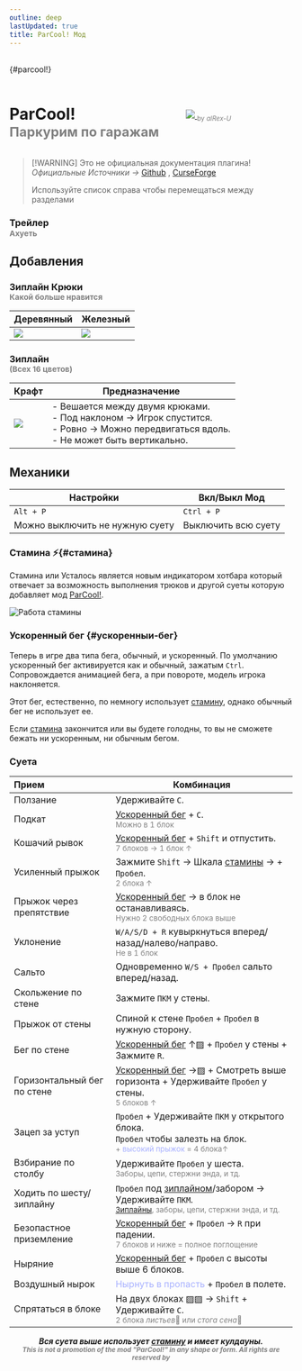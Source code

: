```yaml
---
outline: deep
lastUpdated: true
title: ParСool! Мод 
---
```


<Pill name="🏗️ ML Create 3" link="./" color="#868dcc"  /><br/>{#parcool!}

<!-- Заголовок + картинка  -->
<div style="display: flex; align-items: center;"> 
    <!-- Заголовок -->
  <div style="flex: 1; padding-right: 20px;">
    <h1> ParCool! <br/> <span style="color: gray;"><sup>Паркурим по гаражам</sup></span></h1>  
  </div>
    <!-- Картинка -->
  <div style="flex: 0 0 190px;">
    <a href="https://www.curseforge.com/minecraft/mc-mods/parcool" target="_blank"> <!-- Гиперссылка в отдельную вкладку -->
      <img  src="https://media.forgecdn.net/attachments/803/818/parcool-new-logo-mk.png" style="flex: 0 0;">
    </a>
    <a href="https://github.com/alRex-U" target="_blank" style="text-decoration: none;">
      <span style="color: gray;"><sub>by <i>alRex-U</i></sub></span>
    </a>
  </div>
</div> 

<!-- # ParCool <br/> <span style="color: gray;"><sup>Паркурим по гаражам</sup></span> -->

> [!WARNING] Это не официальная документация плагина! 
> *Официальные Источники ->* [Github](https://github.com/alRex-U/ParCool/blob/main/docs/parcool-guide-on-web-latest/Introduction.md) , [CurseForge](https://www.curseforge.com/minecraft/mc-mods/parcool)
>
> Используйте список справа чтобы перемещаться между разделами

### Трейлер<br/> <span style="color: gray;"><sup>Ахуеть</sup></span>
<Vid id="yd8yR_lIz_A" />

## Добавления
### Зиплайн Крюки<br/> <span style="color: gray;"><sup>Какой больше нравится</sup></span>
|Деревянный|Железный|
|-|-|
|![](/WIKI/ML-Create-3/ParCool/wooden_hook.png)|![](/WIKI/ML-Create-3/ParCool/iron_hook.png)|

### Зиплайн <br/> <span style="color: gray;"><sup>(Всех 16 цветов)</sup></span>
|Крафт|Предназначение|
|-|-|
|![](/WIKI/ML-Create-3/ParCool/zipline_rope.png)|- Вешается между двумя крюками. <br/> - Под наклоном -> Игрок спустится. <br/>- Ровно -> Можно передвигаться вдоль. <br/> - Не может быть вертикально.|
## Механики

|Настройки|Вкл/Выкл Мод|
|-|-|
|`Alt + P`|`Ctrl + P`|
|Можно выключить не нужную суету|Выключить всю суету|
### Стамина ⚡{#стамина}
Стамина или Усталось является новым индикатором хотбара который отвечает за возможность выполнения трюков и другой суеты которую добавляет мод [ParCool!](#parcool!).

![Работа стамины](/WIKI/ML-Create-3/ParCool/stamina_preview.gif)

### Ускоренный бег {#ускоренныи-бег}
Теперь в игре два типа бега, обычный, и ускоренный. По умолчанию ускоренный бег активируется как и обычный, зажатым `Ctrl`. Сопровождается анимацией бега, а при повороте, модель игрока наклоняется. 

Этот бег, естественно, по немногу использует [стамину](#стамина), однако обычный бег не использует ее.

Если [стамина](#стамина) закончится или вы будете голодны, то вы не сможете бежать ни ускоренным, ни обычным бегом. 


### Cуета 

|Прием|Комбинация|
|:-|-|
|Ползание | Удерживайте `C`. |
|Подкат | [Ускоренный бег](#ускоренныи-бег) + `C`.<br/><span style="color: gray;"><sup>Можно в 1 блок</sup></span>|
|Кошачий рывок | [Ускоренный бег](#ускоренныи-бег) + `Shift` и отпустить. <br/><span style="color: gray;"><sup>7 блоков -> 1 блок ↑</sup></span>|
|Усиленный прыжок | Зажмите `Shift` -> Шкала [стамины](#стамина) -> + `Пробел`. <br/><span style="color: gray;"><sup>2 блока ↑</sup></span>|
|Прыжок через препятствие | [Ускоренный бег](#ускоренныи-бег) -> в блок не останавливаясь. <br/><span style="color: gray;"><sup>Нужно 2 свободных блока выше</sup></span>|
|Уклонение |`W/A/S/D + R` кувыркнуться вперед/назад/налево/направо. <br/><span style="color: gray;"><sup>Не в 1 блок</sup></span>|
|Сальто | Одновременно `W/S + Пробел` сальто вперед/назад.|
|Скольжение по стене |Зажмите `ПКМ` у стены.|
|Прыжок от стены|Спиной к стене `Пробел` + `Пробел` в нужную сторону.|
|Бег по стене | [Ускоренный бег](#ускоренныи-бег) ↑▨ + `Пробел` у стены + Зажмите `R`.|
|Горизонтальный бег по стене| [Ускоренный бег](#ускоренныи-бег) ->▨ + Смотреть выше горизонта + Удерживайте `Пробел` у стены.<br/><span style="color: gray;"><sup>5 блоков ↑</sup></span>|
|Зацеп за уступ| `Пробел` + Удерживайте `ПКМ` у открытого блока. <br/>`Пробел` чтобы залезть на блок. <br/><span style="color: gray;"><sup>+ <span style="color: #a8b1ff;">высокий прыжок</span> = 4 блока↑</sup></span>|
|Взбирание по столбу  | Удерживайте `Пробел` у шеста.<br/><span style="color: gray;"><sup>Заборы, цепи, стержни энда, и тд.</sup></span>|
|Ходить по шесту/зиплайну | `Пробел` под [зиплайном](#зиплаин-всех-16-цветов)/забором -> Удерживайте `ПКМ`.<br/><span style="color: gray;"><sup>[Зиплайны](#зиплаин-всех-16-цветов), заборы, цепи, стержни энда, и тд.</sup></span>|
|Безопастное приземление|[Ускоренный бег](#ускоренныи-бег) + `Пробел` -> `R` при падении.<br/><span style="color: gray;"><sup> 7 блоков и ниже = полное поглощение </sup></span>|
|Ныряние|[Ускоренный бег](#ускоренныи-бег) + `Пробел` с высоты выше 6 блоков.|
|Воздушный нырок| <span style="color: #a8b1ff;">Нырнуть в пропасть</span> + `Пробел` в полете.|
|Спрятаться в блоке|На двух блоках ▨▨  -> `Shift` + Удерживайте `C`.<br/><span style="color: gray;"><sup> 2 блока *листьев*🍃 или *стога* *сена*🌾 </sup></span>|

***<center> Вся суета выше использует [стамину](#стамина) и имеет кулдауны. <br/><span style="color: gray;"><sup> This is not a promotion of the mod "ParCool!" in any shape or form. All rights are reserved by  </sup></span></center>***